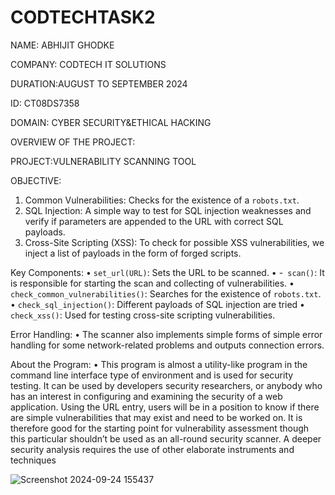 # CODTECHTASK2
NAME: ABHIJIT GHODKE

COMPANY: CODTECH IT SOLUTIONS

DURATION:AUGUST TO SEPTEMBER 2024

ID: CT08DS7358

DOMAIN: CYBER SECURITY&ETHICAL HACKING

OVERVIEW OF THE PROJECT:

PROJECT:VULNERABILITY SCANNING TOOL

OBJECTIVE:
1. Common Vulnerabilities: Checks for the existence of a `robots.txt`.
2. SQL Injection: A simple way to test for SQL injection weaknesses and verify if parameters are appended to the URL with correct SQL payloads.
3. Cross-Site Scripting (XSS): To check for possible XSS vulnerabilities, we inject a list of payloads in the form of forged scripts.

Key Components: 
•	`set_url(URL)`: Sets the URL to be scanned. 
•	-` scan()`: It is responsible for starting the scan and collecting of vulnerabilities.
•	`check_common_vulnerabilities()`: Searches for the existence of `robots.txt`. 
•	`check_sql_injection()`: Different payloads of SQL injection are tried
•	`check_xss()`: Used for testing cross-site scripting vulnerabilities.


Error Handling: 
•	The scanner also implements simple forms of simple error handling for some network-related problems and outputs connection errors.

About the Program:
•	This program is almost a utility-like program in the command line interface type of environment and is used for security testing. It can be used by developers security researchers, or anybody who has an interest in configuring and examining the security of a web application. Using the URL entry, users will be in a position to know if there are simple vulnerabilities that may exist and need to be worked on. It is therefore good for the starting point for vulnerability assessment though this particular shouldn’t be used as an all-round security scanner. A deeper security analysis requires the use of other elaborate instruments and techniques

![Screenshot 2024-09-24 155437](https://github.com/user-attachments/assets/d2065e13-a051-4703-837d-b022a69d01ac)
